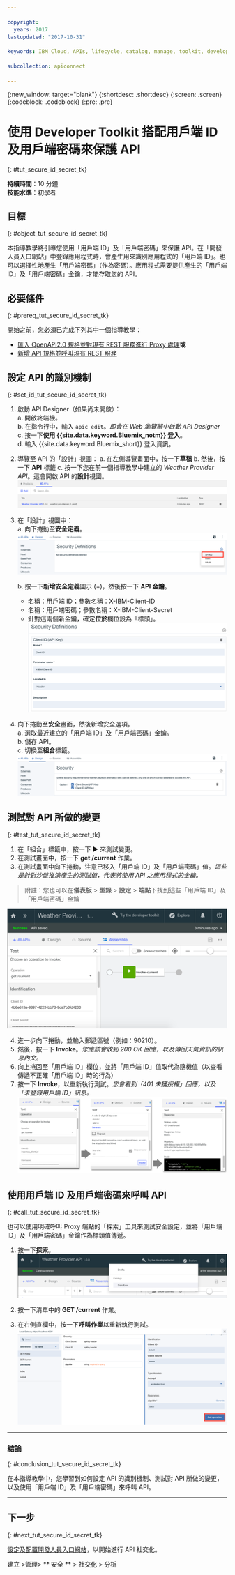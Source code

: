 ```yaml
---

copyright:
  years: 2017
lastupdated: "2017-10-31"

keywords: IBM Cloud, APIs, lifecycle, catalog, manage, toolkit, develop, dev portal, tutorials

subcollection: apiconnect

---
```


{:new_window: target="blank"}
{:shortdesc: .shortdesc}
{:screen: .screen}
{:codeblock: .codeblock}
{:pre: .pre}

# 使用 Developer Toolkit 搭配用戶端 ID 及用戶端密碼來保護 API
{: #tut_secure_id_secret_tk}

**持續時間**：10 分鐘  
**技能水準**：初學者


## 目標
{: #object_tut_secure_id_secret_tk}

本指導教學將引導您使用「用戶端 ID」及「用戶端密碼」來保護 API。在「開發人員入口網站」中登錄應用程式時，會產生用來識別應用程式的「用戶端 ID」。也可以選擇性地產生「用戶端密碼」（作為密碼）。應用程式需要提供產生的「用戶端 ID」及「用戶端密碼」金鑰，才能存取您的 API。


## 必要條件
{: #prereq_tut_secure_id_secret_tk}

開始之前，您必須已完成下列其中一個指導教學：
- [匯入 OpenAPI2.0 規格並對現有 REST 服務進行 Proxy 處理](/docs/services/apiconnect/tutorials?topic=apiconnect-tut_rest_landing)**或**  
- [新增 API 規格並呼叫現有 REST 服務](/docs/services/apiconnect/tutorials?topic=apiconnect-tut_rest_landing)


## 設定 API 的識別機制
{: #set_id_tut_secure_id_secret_tk}

1. 啟動 API Designer（如果尚未開啟）：  
   a. 開啟終端機。  
   b. 在指令行中，輸入 `apic edit`。_即會在 Web 瀏覽器中啟動 API Designer_    
   c. 按一下**使用 {{site.data.keyword.Bluemix_notm}} 登入**。  
   d. 輸入 {{site.data.keyword.Bluemix_short}} 登入資訊。  

2. 導覽至 API 的「設計」視圖：
    a. 在左側導覽畫面中，按一下**草稿** 
    b. 然後，按一下 **API** 標籤
    c. 按一下您在前一個指導教學中建立的 _Weather Provider API_。這會開啟 API 的**設計**視圖。  
    ![](images/1_goto_drafts_api.png)  

3. 在「設計」視圖中：  
   a. 向下捲動至**安全定義**。  
    ![](images/1b.png) 

   b. 按一下**新增安全定義**圖示 (+)，然後按一下 **API 金鑰**。  
      - 名稱：用戶端 ID；參數名稱：X-IBM-Client-ID  
      - 名稱：用戶端密碼；參數名稱：X-IBM-Client-Secret  
      - 針對這兩個新金鑰，確定**位於**欄位設為「標頭」。  
      ![](images/2a.png)    

4. 向下捲動至**安全**畫面，然後新增安全選項。  
   a. 選取最近建立的「用戶端 ID」及「用戶端密碼」金鑰。  
   b. 儲存 API。  
   c. 切換至**組合**標籤。  
    ![](images/3a.png) 

## 測試對 API 所做的變更
{: #test_tut_secure_id_secret_tk}

1. 在「組合」標籤中，按一下 ► 來測試變更。
2. 在測試畫面中，按一下 **get /current** 作業。
3. 在測試畫面中向下捲動，注意已移入「用戶端 ID」及「用戶端密碼」值。_這些是針對沙盤推演產生的測試值，代表將使用 API 之應用程式的金鑰。_  
> 附註：您也可以在**儀表板** > **型錄** > **設定** > **端點**下找到這些「用戶端 ID」及「用戶端密碼」金鑰  

 ![](images/test_api_keys_1.png)

4. 進一步向下捲動，並輸入郵遞區號（例如：90210）。 
5. 然後，按一下 **Invoke**。_您應該會收到 200 OK 回應，以及傳回天氣資訊的訊息內文。_  
6. 向上捲回至「用戶端 ID」欄位，並將「用戶端 ID」值取代為隨機值（以查看傳遞不正確「用戶端 ID」時的行為）  
7. 按一下 **Invoke**，以重新執行測試。_您會看到「401 未獲授權」回應，以及「未登錄用戶端 ID」訊息。_  
  ![](images/test_api_keys_3.png)  
  

## 使用用戶端 ID 及用戶端密碼來呼叫 API
{: #call_tut_secure_id_secret_tk}

也可以使用明確呼叫 Proxy 端點的「探索」工具來測試安全設定，並將「用戶端 ID」及「用戶端密碼」金鑰作為標頭值傳遞。


1. 按一下**探索**。
    ![](images/explore_1.png)

2. 按一下清單中的 **GET /current** 作業。  

3. 在右側直欄中，按一下**呼叫作業**以重新執行測試。  
    ![](images/4.png)  
    
---

### 結論
{: #conclusion_tut_secure_id_secret_tk}

在本指導教學中，您學習到如何設定 API 的識別機制、測試對 API 所做的變更，以及使用「用戶端 ID」及「用戶端密碼」來呼叫 API。 

---

## 下一步
{: #next_tut_secure_id_secret_tk}

[設定及配置開發人員入口網站](tut_config_dev_portal.html)，以開始進行 API 社交化。

建立 >管理> ** 安全 ** > 社交化 > 分析
